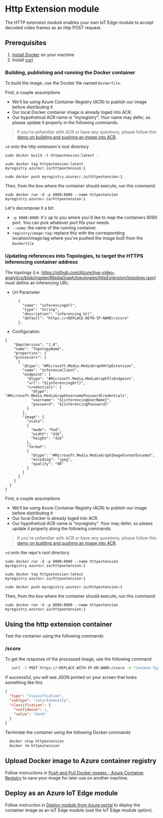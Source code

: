 # Http Extension module

The HTTP extension module enables your own IoT Edge module to accept decoded video frames as an http POST request. 

## Prerequisites

1. [Install Docker](http://docs.docker.com/docker-for-windows/install/) on your machine
2. Install [curl](http://curl.haxx.se/)

### Building, publishing and running the Docker container

To build the image, use the Docker file named `Dockerfile`.

First, a couple assumptions

* We'll be using Azure Container Registry (ACR) to publish our image before distributing it
* Our local Docker container image is already loged into ACR.
* Our hypothetical ACR name is "myregistry". Your name may defer, so please update it properly in the following commands.

> If you're unfamiliar with ACR or have any questions, please follow this [demo on building and pushing an image into ACR](https://docs.microsoft.com/en-us/azure/container-registry/container-registry-get-started-docker-cli).

`cd` onto the http extension's root directory 

```
sudo docker build -t httpextension:latest .

sudo docker tag httpextension:latest myregistry.azurecr.io/httpextension:1

sudo docker push myregistry.azurecr.io/httpextension:1
```

Then, from the box where the container should execute, run this command:

`sudo docker run -d -p 8080:8080 --name httpextension myregistry.azurecr.io/httpextension:1`

Let's decompose it a bit:

* `-p 8080:8080`: it's up to you where you'd like to map the containers 8080 port. You can pick whatever port fits your needs.
* `--name`: the name of the running container.
* `registry/image:tag`: replace this with the corresponding location/image:tag where you've pushed the image built from the `Dockerfile`

### Updating references into Topologies, to target the HTTPS inferencing container address
The topology (i.e. https://github.com/Azure/live-video-analytics/blob/master/MediaGraph/topologies/httpExtension/topology.json) must define an inferencing URL:

* Url Parameter
```
      {
        "name": "inferencingUrl",
        "type": "String",
        "description": "inferencing Url",
        "default": "https://<REPLACE-WITH-IP-NAME>/score"
      },
```
* Configuration
```
{
	"@apiVersion": "1.0",
	"name": "TopologyName",
	"properties": {
    "processors": [
      {
        "@type": "#Microsoft.Media.MediaGraphHttpExtension",
        "name": "inferenceClient",
        "endpoint": {
          "@type": "#Microsoft.Media.MediaGraphTlsEndpoint",
          "url": "${inferencingUrl}",
          "credentials": {
            "@type": "#Microsoft.Media.MediaGraphUsernamePasswordCredentials",
            "username": "${inferencingUserName}",
            "password": "${inferencingPassword}"
          }
        },
        "image": {
          "scale":
          {
            "mode": "Pad",
            "width": "416",
            "height": "416"
          },
          "format":
          {
            "@type": "#Microsoft.Media.MediaGraphImageFormatEncoded",
            "encoding": "jpeg",
            "quality": "90"
          }
        }
      }
    ]
  }
}
```

First, a couple assumptions

* We'll be using Azure Container Registry (ACR) to publish our image before distributing it
* Our local Docker is already loged into ACR.
* Our hypothetical ACR name is "myregistry". Your may defer, so please update it properly along the following commands.

> If you're unfamiliar with ACR or have any questions, please follow this [demo on building and pushing an image into ACR](https://docs.microsoft.com/en-us/azure/container-registry/container-registry-get-started-docker-cli).

`cd` onto the repo's root directory
```
sudo docker run -d -p 8080:8080 --name httpextension myregistry.azurecr.io/httpextension:1

sudo docker tag httpextension:latest myregistry.azurecr.io/httpextension:1

sudo docker push myregistry.azurecr.io/httpextension:1
```

Then, from the box where the container should execute, run this command:

`sudo docker run -d -p 8080:8080 --name httpextension myregistry.azurecr.io/httpextension:1`

## Using the http extension container

Test the container using the following commands

### /score

To get the response of the processed image, use the following command

```bash
   curl -X POST https://<REPLACE-WITH-IP-OR-NAME>/score -H "Content-Type: image/jpeg" --data-binary @<image_file_in_jpeg>
```

If successful, you will see JSON printed on your screen that looks something like this

```JSON
{
  "type": "classification",
  "subType": "colorIntensity",
  "classification": {
    "confidence": 1,
    "value": "dark"
  }
}
```

Terminate the container using the following Docker commands

```bash
  docker stop httpextension
  docker rm httpextension
```

## Upload Docker image to Azure container registry

Follow instructions in [Push and Pull Docker images  - Azure Container Registry](http://docs.microsoft.com/en-us/azure/container-registry/container-registry-get-started-docker-cli) to save your image for later use on another machine.

## Deploy as an Azure IoT Edge module

Follow instruction in [Deploy module from Azure portal](https://docs.microsoft.com/en-us/azure/iot-edge/how-to-deploy-modules-portal) to deploy the container image as an IoT Edge module (use the IoT Edge module option).
